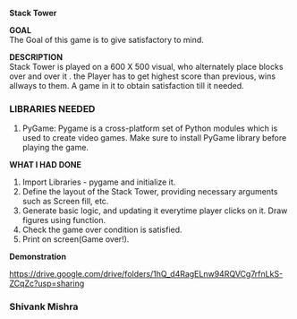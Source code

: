 **Stack Tower**  

**GOAL**  
The Goal of this game is to give satisfactory to mind. 

**DESCRIPTION**  
Stack Tower is played on a 600 X 500 visual, who alternately place blocks over and over it . the  Player has to get highest score than previous,  wins allways to them. A game in it to obtain satisfaction till it needed.

### LIBRARIES NEEDED

1. PyGame: Pygame is a cross-platform set of Python modules which is used to create video games. Make sure to install PyGame library before playing the game.

**WHAT I HAD DONE**  
1) Import Libraries - pygame and initialize it. 
2) Define the layout of the Stack Tower, providing necessary arguments such as Screen fill, etc. 
3) Generate basic logic, and updating it everytime player clicks on it. Draw figures using function.
4) Check the game over condition is satisfied. 
5) Print on screen(Game over!). 


**Demonstration**
 
https://drive.google.com/drive/folders/1hQ_d4RagELnw94RQVCg7rfnLkS-ZCqZc?usp=sharing


### Shivank Mishra ### 

